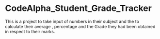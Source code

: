 # CodeAlpha_Student_Grade_Tracker
This is a project to take input of numbers in their subject and the to calculate their average , percentage and the Grade they had been obtained in respect to  their marks.
